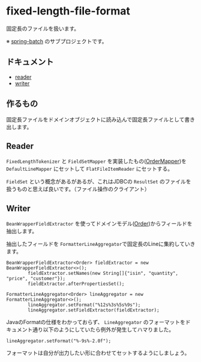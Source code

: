 # fixed-length-file-format
固定長のファイルを扱います。

※ [spring-batch](../) のサブプロジェクトです。

## ドキュメント
- [reader](https://docs.spring.io/spring-batch/4.0.x/reference/html/readersAndWriters.html#fixedLengthFileFormats)
- [writer](https://docs.spring.io/spring-batch/4.0.x/reference/html/readersAndWriters.html#fixedWidthFileWritingExample)

## 作るもの
固定長ファイルをドメインオブジェクトに読み込んで固定長ファイルとして書き出します。

## Reader
`FixedLengthTokenizer` と `FieldSetMapper` を実装したもの([OrderMapper](./src/main/java/hello/OrderMapper.java))を `DefaultLineMapper` にセットして `FlatFileItemReader` にセットする。

`FieldSet` という概念があるがあるが、これはJDBCの `ResultSet` のファイルを扱うものと思えば良いです。（ファイル操作のクライアント）

## Writer
`BeanWrapperFieldExtractor` を使ってドメインモデル([Order](./src/main/java/hello/Order.java))からフィールドを抽出します。

抽出したフィールドを `FormatterLineAggregator`で固定長のLineに集約していきます。

```
BeanWrapperFieldExtractor<Order> fieldExtractor = new BeanWrapperFieldExtractor<>();
        fieldExtractor.setNames(new String[]{"isin", "quantity", "price", "customer"});
        fieldExtractor.afterPropertiesSet();

FormatterLineAggregator<Order> lineAggregator = new FormatterLineAggregator<>();
        lineAggregator.setFormat("%12s%3s%5s%9s");
        lineAggregator.setFieldExtractor(fieldExtractor);
```

JavaのFormatの仕様をわかっておらず、 `LineAggregator` のフォーマットをドキュメント通り以下のようにしていたら例外が発生してハマりました。

```
lineAggregator.setFormat("%-9s%-2.0f");
```

フォーマットは自分が出力したい形に合わせてセットするようにしましょう。
